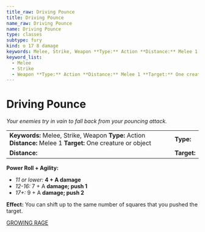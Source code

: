 ```yaml
---
title_raw: Driving Pounce
title: Driving Pounce
name_raw: Driving Pounce
name: Driving Pounce
type: classes
subtype: fury
kind: o 17 8 damage
keywords: Melee, Strike, Weapon **Type:** Action **Distance:** Melee 1 **Target:** One creature or object
keyword_list:
  - Melee
  - Strike
  - Weapon **Type:** Action **Distance:** Melee 1 **Target:** One creature or object
---
```


# Driving Pounce

*Your enemies try in vain to fall back from your pouncing attack.*

|                                                                                                               |             |
| :------------------------------------------------------------------------------------------------------------ | :---------- |
| **Keywords:** Melee, Strike, Weapon **Type:** Action **Distance:** Melee 1 **Target:** One creature or object | **Type:**   |
| **Distance:**                                                                                                 | **Target:** |

**Power Roll + Agility:**

- *11 or lower:* **4 + A damage**
- *12-16:* 7 + A **damage; push 1**
- *17+:* 9 + A **damage; push 2**

**Effect:** You can shift up to the same number of squares that you pushed the target.

[GROWING RAGE](./Growing%20Rage/Growing%20Rage.md)
